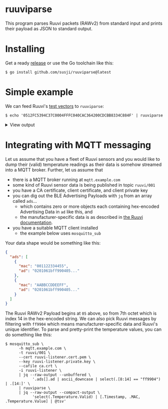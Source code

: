 # ruuviparse

This program parses Ruuvi packets (RAWv2) from standard input and prints their
payload as JSON to standard output.

# Installing

Get a ready [release](https://github.com/susji/ruuviparse/releases) or use the
Go toolchain like this:

    $ go install github.com/susji/ruuviparse@latest

# Simple example

We can feed Ruuvi's [test
vectors](https://docs.ruuvi.com/communication/bluetooth-advertisements/data-format-5-rawv2#test-vectors)
to `ruuviparse`:

    $ echo '0512FC5394C37C0004FFFC040CAC364200CDCBB8334C884F' | ruuviparse

<details>
    <summary>View output</summary>
```json
{
  "Type": 5,
  "Timestamp": "2024-04-04T00:20:22.201683+03:00",
  "Temperature": {
    "Valid": true,
    "Value": 24.3
  },
  "Humidity": {
    "Valid": true,
    "Value": 53.489998
  },
  "Pressure": {
    "Valid": true,
    "Value": 100044
  },
  "AccelerationX": {
    "Valid": true,
    "Value": 4
  },
  "AccelerationY": {
    "Valid": true,
    "Value": -4
  },
  "AccelerationZ": {
    "Valid": true,
    "Value": 1036
  },
  "BatteryVoltage": {
    "Valid": true,
    "Value": 2.977
  },
  "TransmitPower": {
    "Valid": true,
    "Value": 4
  },
  "MovementCounter": {
    "Valid": true,
    "Value": 66
  },
  "SequenceNumber": {
    "Valid": true,
    "Value": 205
  },
  "MAC": "cb:b8:33:4c:88:4f"
}
```
</details>

# Integrating with MQTT messaging

Let us assume that you have a fleet of Ruuvi sensors and you would like to dump
their (valid) temperature readings as their data is somehow streamed into a MQTT
broker. Further, let us assume that

- there is a MQTT broker running at `mqtt.example.com`
- some kind of Ruuvi sensor data is being published in topic `ruuvi/001`
- you have a CA certificate, client certificate, and client private key
- you can dig out the BLE Advertising Payloads with `jq` from an array called
  `ads`...
  - which contains zero or more objects each containing hex-encoded Advertising
    Data in `ad` like this, and
  - the manufacturer-specific data is as described in [the Ruuvi
    documentation](https://docs.ruuvi.com/communication/bluetooth-advertisements).
- you have a suitable MQTT client installed
  - the example below uses `mosquitto_sub`

Your data shape would be something like this:

```json
{
  "ads": [
    {
      "mac": "001122334455",
      "ad": "0201061bff990405..."
    },
    {
      "mac": "AABBCCDDEEFF",
      "ad": "0201061bff990405..."
    }
  ]
}
```

The Ruuvi RAWv2 Payload begins at `05` above, so from 7th octet which is index
14 in the hex-encoded string. We can also pick Ruuvi messages by filtering with
`ff9904` which means manufacturer-specific data and Ruuvi's unique identifier.
To parse and pretty-print the temperature values, you can do something like
this:

```
$ mosquitto_sub \
      -h mqtt.example.com \
      -t ruuvi/001 \
      --cert ruuvi-listener.cert.pem \
      --key ruuvi-listener.private.key \
      --cafile ca.crt \
      -i ruuvi-listener \
      | jq --raw-output --unbuffered \
            '.ads[].ad | ascii_downcase | select(.[8:14] == "ff9904") | .[14:]' \
      | ruuviparse \
      | jq --raw-output --compact-output \
            'select(.Temperature.Valid) | [.Timestamp, .MAC, .Temperature.Value] | @tsv'
```
